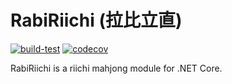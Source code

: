 # RabiRiichi (拉比立直)

[![build-test](https://github.com/RabiMimi/RabiRiichi/actions/workflows/build-test.yml/badge.svg)](https://github.com/RabiMimi/RabiRiichi/actions)
[![codecov](https://codecov.io/gh/RabiMimi/RabiRiichi/branch/develop/graph/badge.svg?token=MKLFTP3O4C)](https://codecov.io/gh/RabiMimi/RabiRiichi)

RabiRiichi is a riichi mahjong module for .NET Core.